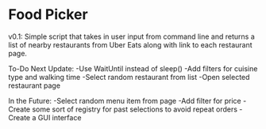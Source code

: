 # Food Picker

v0.1: Simple script that takes in user input from command line and returns a list of nearby restaurants from Uber Eats along with link to each restaurant page.

To-Do Next Update:
  -Use WaitUntil instead of sleep()
  -Add filters for cuisine type and walking time
  -Select random restaurant from list
  -Open selected restaurant page
  
In the Future:
  -Select random menu item from page
  -Add filter for price
  -Create some sort of registry for past selections to avoid repeat orders
  -Create a GUI interface
  
